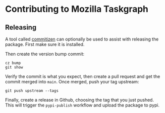 Contributing to Mozilla Taskgraph
=================================

Releasing
---------

A tool called [commitizen] can optionally be used to assist with releasing
the package. First make sure it is installed.

Then create the version bump commit:

```
cz bump
git show
```

Verify the commit is what you expect, then create a pull request and get the
commit merged into `main`. Once merged, push your tag upstream:

```
git push upstream --tags
```

Finally, create a release in Github, choosing the tag that you just pushed.
This will trigger the `pypi-publish` workflow and upload the package to pypi.

[commitizen]: https://commitizen-tools.github.io/commitizen/
